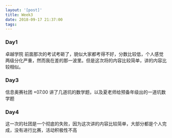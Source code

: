 ```yaml
---
layout: '[post]'
title: Week3
date: 2018-09-17 21:37:00
tags:
---
```


### Day1
卓越学院
前面那次的考试考砸了，貌似大家都考得不好，分数比较低，个人感觉两级分化严重，然而我在差的那一波里。但是这次将的内容比较简单，讲的内容比较相似。
### Day3
信息奥赛社团 +07.00
讲了几道坑的数学题，以及夏老师给预备年级出的一道坑数学题
### Day4
这一次的社团是一个彻底的失败，因为这次讲的内容比较简单，大部分都是个人完成，没有进行比赛，活动积极性不高
